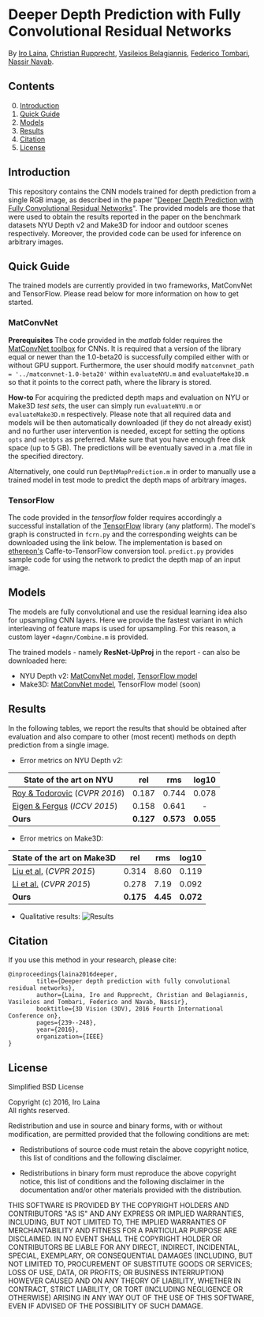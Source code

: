 # Deeper Depth Prediction with Fully Convolutional Residual Networks

By [Iro Laina](http://campar.in.tum.de/Main/IroLaina), [Christian Rupprecht](http://campar.in.tum.de/Main/ChristianRupprecht), [Vasileios Belagiannis](http://www.robots.ox.ac.uk/~vb/), [Federico Tombari](http://campar.in.tum.de/Main/FedericoTombari), [Nassir Navab](http://campar.in.tum.de/Main/NassirNavab).

## Contents
0. [Introduction](#introduction)
0. [Quick Guide](#quick-guide)
0. [Models](#models)
0. [Results](#results)
0. [Citation](#citation)
0. [License](#license)


## Introduction

This repository contains the CNN models trained for depth prediction from a single RGB image, as described in the paper "[Deeper Depth Prediction with Fully Convolutional Residual Networks](https://arxiv.org/abs/1606.00373)". The provided models are those that were used to obtain the results reported in the paper on the benchmark datasets NYU Depth v2 and Make3D for indoor and outdoor scenes respectively. Moreover, the provided code can be used for inference on arbitrary images. 


## Quick Guide

The trained models are currently provided in two frameworks, MatConvNet and TensorFlow. Please read below for more information on how to get started.

### MatConvNet

**Prerequisites**
The code provided in the *matlab* folder requires the [MatConvNet toolbox](http://www.vlfeat.org/matconvnet/) for CNNs. It is required that a version of the library equal or newer than the 1.0-beta20 is successfully compiled either with or without GPU support. 
Furthermore, the user should modify  ``` matconvnet_path = '../matconvnet-1.0-beta20' ``` within `evaluateNYU.m` and `evaluateMake3D.m` so that it points to the correct path, where the library is stored. 

**How-to** 
For acquiring the predicted depth maps and evaluation on NYU or Make3D *test sets*, the user can simply run  `evaluateNYU.m` or `evaluateMake3D.m` respectively. Please note that all required data and models will be then automatically downloaded (if they do not already exist) and no further user intervention is needed, except for setting the options `opts` and `netOpts` as preferred. Make sure that you have enough free disk space (up to 5 GB). The predictions will be eventually saved in a .mat file in the specified directory.  

Alternatively, one could run `DepthMapPrediction.m` in order to manually use a trained model in test mode to predict the depth maps of arbitrary images. 
	
### TensorFlow
The code provided in the *tensorflow* folder requires accordingly a successful installation of the [TensorFlow](https://www.tensorflow.org/) library (any platform). 
The model's graph is constructed in ```fcrn.py``` and the corresponding weights can be downloaded using the link below. The implementation is based on [ethereon's](https://github.com/ethereon/caffe-tensorflow) Caffe-to-TensorFlow conversion tool. 
```predict.py``` provides sample code for using the network to predict the depth map of an input image.

## Models

The models are fully convolutional and use the residual learning idea also for upsampling CNN layers. Here we provide the fastest variant in which interleaving of feature maps is used for upsampling. For this reason, a custom layer `+dagnn/Combine.m` is provided.

The trained models - namely **ResNet-UpProj** in the report - can also be downloaded here:

- NYU Depth v2: [MatConvNet model](http://campar.in.tum.de/files/rupprecht/depthpred/NYU_ResNet-UpProj.zip), [TensorFlow model](http://campar.in.tum.de/files/rupprecht/depthpred/NYU_ResNet-UpProj.npy)
- Make3D: [MatConvNet model](http://campar.in.tum.de/files/rupprecht/depthpred/Make3D_ResNet-UpProj.zip), TensorFlow model (soon)


## Results

In the following tables, we report the results that should be obtained after evaluation and also compare to other (most recent) methods on depth prediction from a single image. 
- Error metrics on NYU Depth v2:

| State of the art on NYU     |  rel  |  rms  | log10 |
|-----------------------------|:-----:|:-----:|:-----:|
| [Roy & Todorovic](http://web.engr.oregonstate.edu/~sinisa/research/publications/cvpr16_NRF.pdf) (_CVPR 2016_) | 0.187 | 0.744 | 0.078 |
| [Eigen & Fergus](http://cs.nyu.edu/~deigen/dnl/) (_ICCV 2015_)  | 0.158 | 0.641 |   -   |
| **Ours**                        | **0.127** | **0.573** | **0.055** |
	
- Error metrics on Make3D:

| State of the art on Make3D  |  rel  |  rms  | log10 |
|-----------------------------|:-----:|:-----:|:-----:|
| [Liu et al.](https://bitbucket.org/fayao/dcnf-fcsp) (_CVPR 2015_)      | 0.314 |  8.60 | 0.119 |
| [Li et al.](http://www.cv-foundation.org/openaccess/content_cvpr_2015/papers/Li_Depth_and_Surface_2015_CVPR_paper.pdf) (_CVPR 2015_)      | 0.278 | 7.19 | 0.092 |
| **Ours**                        | **0.175** |  **4.45** | **0.072** |

- Qualitative results:
![Results](http://campar.in.tum.de/files/rupprecht/depthpred/images.jpg)

## Citation

If you use this method in your research, please cite:

    @inproceedings{laina2016deeper,
            title={Deeper depth prediction with fully convolutional residual networks},
            author={Laina, Iro and Rupprecht, Christian and Belagiannis, Vasileios and Tombari, Federico and Navab, Nassir},
            booktitle={3D Vision (3DV), 2016 Fourth International Conference on},
            pages={239--248},
            year={2016},
            organization={IEEE}
    }

## License

Simplified BSD License

Copyright (c) 2016, Iro Laina  
All rights reserved.

Redistribution and use in source and binary forms, with or without
modification, are permitted provided that the following conditions are met:

* Redistributions of source code must retain the above copyright notice, this
  list of conditions and the following disclaimer.

* Redistributions in binary form must reproduce the above copyright notice,
  this list of conditions and the following disclaimer in the documentation
  and/or other materials provided with the distribution.

THIS SOFTWARE IS PROVIDED BY THE COPYRIGHT HOLDERS AND CONTRIBUTORS "AS IS"
AND ANY EXPRESS OR IMPLIED WARRANTIES, INCLUDING, BUT NOT LIMITED TO, THE
IMPLIED WARRANTIES OF MERCHANTABILITY AND FITNESS FOR A PARTICULAR PURPOSE ARE
DISCLAIMED. IN NO EVENT SHALL THE COPYRIGHT HOLDER OR CONTRIBUTORS BE LIABLE
FOR ANY DIRECT, INDIRECT, INCIDENTAL, SPECIAL, EXEMPLARY, OR CONSEQUENTIAL
DAMAGES (INCLUDING, BUT NOT LIMITED TO, PROCUREMENT OF SUBSTITUTE GOODS OR
SERVICES; LOSS OF USE, DATA, OR PROFITS; OR BUSINESS INTERRUPTION) HOWEVER
CAUSED AND ON ANY THEORY OF LIABILITY, WHETHER IN CONTRACT, STRICT LIABILITY,
OR TORT (INCLUDING NEGLIGENCE OR OTHERWISE) ARISING IN ANY WAY OUT OF THE USE
OF THIS SOFTWARE, EVEN IF ADVISED OF THE POSSIBILITY OF SUCH DAMAGE.
